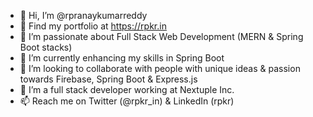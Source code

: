 - 👋 Hi, I’m @rpranaykumarreddy
- 🚀 Find my portfolio at https://rpkr.in
- 👀 I’m passionate about Full Stack Web Development (MERN & Spring Boot stacks)
- 🌱 I’m currently enhancing my skills in Spring Boot
- 💞️ I’m looking to collaborate with people with unique ideas & passion towards Firebase, Spring Boot & Express.js
- 💼 I’m a full stack developer working at Nextuple Inc.
- 📫 Reach me on Twitter (@rpkr_in) & LinkedIn (rpkr)

<!---
rpranaykumarreddy/rpranaykumarreddy is a ✨ special ✨ repository because its `README.md` (this file) appears on your GitHub profile.
You can click the Preview link to take a look at your changes.
--->

